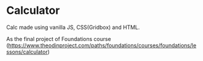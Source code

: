 # Calculator
Calc made using vanilla JS, CSS(Gridbox) and HTML.

As the final project of Foundations course (https://www.theodinproject.com/paths/foundations/courses/foundations/lessons/calculator)
